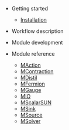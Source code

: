 - Getting started
  - [Installation](install.md)

- Workflow description

- Module development

- Module reference
  - [MAction](maction.md)
  - [MContraction](mcontraction.md)
  - [MDistil](mdistil.md)
  - [MFermion](mfermion.md)
  - [MGauge](mgauge.md)
  - [MIO](mio.md)
  - [MScalarSUN](mscalarsun.md)
  - [MSink](msink.md)
  - [MSource](msource.md)
  - [MSolver](msolver.md)


